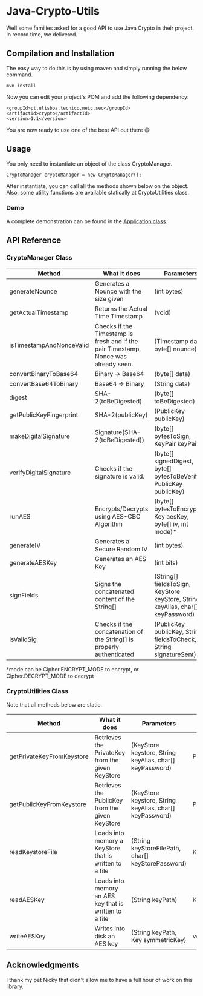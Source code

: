 # Java-Crypto-Utils

Well some families asked for a good API to use Java Crypto in their project.
In record time, we delivered.

## Compilation and Installation
The easy way to do this is by using maven and simply running the below command.
``` 
mvn install
```
Now you can edit your project's POM and add the following dependency:
``` 
<groupId>pt.ulisboa.tecnico.meic.sec</groupId>
<artifactId>crypto</artifactId>
<version>1.1</version>
```
You are now ready to use one of the best API out there :smile:

## Usage
You only need to instantiate an object of the class CryptoManager.
``` 
CryptoManager cryptoManager = new CryptoManager();
``` 
After instantiate, you can call all the methods shown below on the object.<br>
Also, some utility functions are available statically at CryptoUtilities class.
### Demo
A complete demonstration can be found in the [Application class](https://github.com/francisco-polaco/crypto-utils/blob/master/src/main/java/pt/ulisboa/tecnico/meic/sec/Application.java).<br>

## API Reference
### CryptoManager Class

| Method     | What it does | Parameters | Returns|
| ------------- |---------------------|------|--------|
| generateNounce | Generates a Nounce with the size given | (int bytes) | byte[] |
| getActualTimestamp | Returns the Actual Time Timestamp  | (void) | java.sql.Timestamp |
| isTimestampAndNonceValid | Checks if the Timestamp is fresh and if the pair Timestamp, Nonce was already seen.  | (Timestamp date, byte[] nounce) | boolean |
| convertBinaryToBase64 | Binary -> Base64  | (byte[] data) | String |
| convertBase64ToBinary | Base64 -> Binary  | (String data) | byte[] |
| digest | SHA-2(toBeDigested) | (byte[] toBeDigested) | byte[] |
| getPublicKeyFingerprint | SHA-2(publicKey) | (PublicKey publicKey) | byte[] |
| makeDigitalSignature | Signature(SHA-2(toBeDigested)) | (byte[] bytesToSign, KeyPair keyPair) | byte[] |
| verifyDigitalSignature | Checks if the signature is valid. | (byte[] signedDigest, byte[] bytesToBeVerified, PublicKey publicKey) | boolean |
| runAES | Encrypts/Decrypts using AES-CBC Algorithm | (byte[] bytesToEncrypt, Key aesKey, byte[] iv, int mode)* | byte[] |
| generateIV | Generates a Secure Random IV | (int bytes) | byte[] |
| generateAESKey | Generates an AES Key | (int bits) | Key |
| signFields | Signs the concatenated content of the String[] | (String[] fieldsToSign, KeyStore keyStore, String keyAlias, char[] keyPassword) | byte[] |
| isValidSig | Checks if the concatenation of the String[] is properly authenticated | (PublicKey publicKey, String[] fieldsToCheck, String signatureSent) | boolean |

*mode can be Cipher.ENCRYPT_MODE to encrypt, or Cipher.DECRYPT_MODE to decrypt

### CryptoUtilities Class
Note that all methods below are static.

| Method     | What it does | Parameters | Returns|
| ------------- |---------------------|------|--------|
| getPrivateKeyFromKeystore | Retrieves the PrivateKey from the given KeyStore | (KeyStore keystore, String keyAlias, char[] keyPassword) | PrivateKey|
| getPublicKeyFromKeystore | Retrieves the PublicKey from the given KeyStore | (KeyStore keystore, String keyAlias, char[] keyPassword) | PublicKey|
| readKeystoreFile | Loads into memory a KeyStore that is written to a file | (String keyStoreFilePath, char[] keyStorePassword) | KeyStore|
| readAESKey | Loads into memory an AES key that is written to a file | (String keyPath) | Key |
| writeAESKey | Writes into disk an AES key | (String keyPath, Key symmetricKey) | void |


## Acknowledgments
I thank my pet Nicky that didn't allow me to have a full hour of work on this library.
